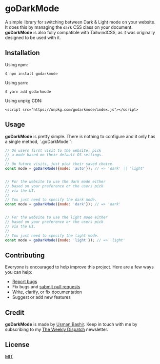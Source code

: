 # goDarkMode

A simple library for switching between Dark & Light mode on your website. It does this by
managing the `dark` CSS class on your document. **goDarkMode** is also fully compatible with
TailwindCSS, as it was originally designed to be used with it.

## Installation

Using npm:

```
$ npm install godarkmode
```

Using yarn:

```
$ yarn add godarkmode
```

Using unpkg CDN:
```
<script src="https://unpkg.com/godarkmode/index.js"></script>
```

## Usage

**goDarkMode** is pretty simple. There is nothing to configure and it only has a single
method, `.goDarkMode``:

```JavaScript
// On users first visit to the website, pick
// a mode based on their default OS settings.
//
// On future visits, just pick their saved choice.
const mode = goDarkMode({mode: 'auto'}); // => 'dark' || 'light'


// For the website to use the dark mode either
// based on your preference or the users pick
// via the UI.
//
// You just need to specify the dark mode.
const mode = goDarkMode({mode: 'dark'}); // => 'dark'


// For the website to use the light mode either
// based on your preference or the users pick
// via the UI.
//
// You just need to specify the light mode.
const mode = goDarkMode({mode: 'light'}); // => 'light'
```

## Contributing

Everyone is encouraged to help improve this project. Here are a few ways you can help:

- [Report bugs](https://github.com/usmanbashir/godarkmode/issues)
- Fix bugs and [submit pull requests](https://github.com/usmanbashir/godarkmode/pulls)
- Write, clarify, or fix documentation
- Suggest or add new features

## Credit

**goDarkMode** is made by [Usman Bashir](https://usmanbashir.com). Keep in touch with me by subscribing to my [The Weekly Dispatch](https://twd.usm.io/) newsletter.

## License

[MIT](./LICENSE.txt)